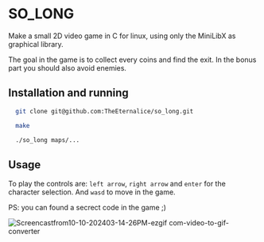 # SO_LONG

Make a small 2D video game in C for linux, using only the MiniLibX as graphical library.

The goal in the game is to collect every coins and find the exit. In the bonus part you should also avoid enemies.

## Installation and running

```bash
  git clone git@github.com:TheEternalice/so_long.git
```
```bash
  make
```
```bash
  ./so_long maps/...
```

## Usage

To play the controls are: ```left arrow```, ```right arrow``` and ```enter``` for the character selection. And ```wasd``` to move in the game.

PS: you can found a secrect code in the game ;)

![Screencastfrom10-10-202403-14-26PM-ezgif com-video-to-gif-converter](https://github.com/user-attachments/assets/5504ce8c-3caa-4588-b32e-e65ed8f4ccd4)
